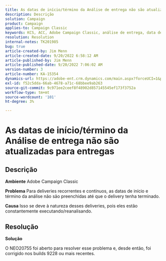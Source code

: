 ```yaml
---
title: As datas de início/término da Análise de entrega não são atualizadas para entregas
description: Descrição
solution: Campaign
product: Campaign
applies-to: Campaign Classic
keywords: KCS, ACC, Adobe Campaign Classic, análise de entrega, data de início, data de término, não atualização correta, entregas recorrentes, entregas contínuas, NEO20755
resolution: Resolution
internal-notes: TK201985
bug: true
article-created-by: Jim Menn
article-created-date: 9/20/2022 6:58:12 AM
article-published-by: Jim Menn
article-published-date: 9/20/2022 7:06:02 AM
version-number: 3
article-number: KA-15354
dynamics-url: https://adobe-ent.crm.dynamics.com/main.aspx?forceUCI=1&pagetype=entityrecord&etn=knowledgearticle&id=cc2bdd93-b138-ed11-9db1-0022480866ad
exl-id: f52c5dda-66ab-4678-a71c-68bbee9ab263
source-git-commit: 9c971ee2ceef8f48902d857145545ef173f3752a
workflow-type: tm+mt
source-wordcount: '101'
ht-degree: 3%

---
```


# As datas de início/término da Análise de entrega não são atualizadas para entregas

## Descrição


<b>Ambiente</b>
Adobe Campaign Classic

<b>Problema</b>
Para deliveries recorrentes e contínuos, as datas de início e término da análise não são preenchidas até que o delivery tenha terminado.

<b>Causa</b>
Isso se deve à natureza desses deliveries, pois eles estão constantemente executando/reanalisando.


## Resolução


<b>Solução</b>

O NEO20755 foi aberto para resolver esse problema e, desde então, foi corrigido nos builds 9228 ou mais recentes.
